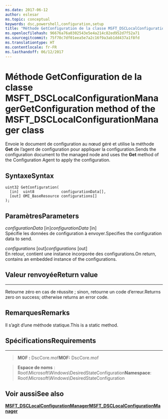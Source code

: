 ```yaml
---
ms.date: 2017-06-12
author: eslesar
ms.topic: conceptual
keywords: dsc,powershell,configuration,setup
title: "Méthode GetConfiguration de la classe MSFT_DSCLocalConfigurationManager"
ms.openlocfilehash: 96676a76a0302543e5e4a214c82ed952d7f52a71
ms.sourcegitcommit: 75f70c7df01eea5e7a2c16f9a3ab1dd437a1f8fd
ms.translationtype: HT
ms.contentlocale: fr-FR
ms.lasthandoff: 06/12/2017
---
```

# <a name="getconfiguration-method-of-the-msftdsclocalconfigurationmanager-class"></a><span data-ttu-id="a89f9-103">Méthode GetConfiguration de la classe MSFT_DSCLocalConfigurationManager</span><span class="sxs-lookup"><span data-stu-id="a89f9-103">GetConfiguration method of the MSFT_DSCLocalConfigurationManager class</span></span>

<span data-ttu-id="a89f9-104">Envoie le document de configuration au nœud géré et utilise la méthode **Get** de l’agent de configuration pour appliquer la configuration.</span><span class="sxs-lookup"><span data-stu-id="a89f9-104">Sends the configuration document to the managed node and uses the **Get** method of the Configuration Agent to apply the configuration.</span></span>

<a name="syntax"></a><span data-ttu-id="a89f9-105">Syntaxe</span><span class="sxs-lookup"><span data-stu-id="a89f9-105">Syntax</span></span>
------

```mof
uint32 GetConfiguration(
  [in]  uint8            configurationData[],
  [out] OMI_BaseResource configurations[]
);
```

<a name="parameters"></a><span data-ttu-id="a89f9-106">Paramètres</span><span class="sxs-lookup"><span data-stu-id="a89f9-106">Parameters</span></span>
----------

<span data-ttu-id="a89f9-107">*configurationData* \[in\]</span><span class="sxs-lookup"><span data-stu-id="a89f9-107">*configurationData* \[in\]</span></span>  
<span data-ttu-id="a89f9-108">Spécifie les données de configuration à envoyer.</span><span class="sxs-lookup"><span data-stu-id="a89f9-108">Specifies the configuration data to send.</span></span>

<span data-ttu-id="a89f9-109">*configurations* \[out\]</span><span class="sxs-lookup"><span data-stu-id="a89f9-109">*configurations* \[out\]</span></span>  
<span data-ttu-id="a89f9-110">En retour, contient une instance incorporée des configurations.</span><span class="sxs-lookup"><span data-stu-id="a89f9-110">On return, contains an embedded instance of the configurations.</span></span>

## <a name="return-value"></a><span data-ttu-id="a89f9-111">Valeur renvoyée</span><span class="sxs-lookup"><span data-stu-id="a89f9-111">Return value</span></span>
------------

<span data-ttu-id="a89f9-112">Retourne zéro en cas de réussite ; sinon, retourne un code d’erreur.</span><span class="sxs-lookup"><span data-stu-id="a89f9-112">Returns zero on success; otherwise returns an error code.</span></span>

## <a name="remarks"></a><span data-ttu-id="a89f9-113">Remarques</span><span class="sxs-lookup"><span data-stu-id="a89f9-113">Remarks</span></span>

<span data-ttu-id="a89f9-114">Il s’agit d’une méthode statique.</span><span class="sxs-lookup"><span data-stu-id="a89f9-114">This is a static method.</span></span>

## <a name="requirements"></a><span data-ttu-id="a89f9-115">Spécifications</span><span class="sxs-lookup"><span data-stu-id="a89f9-115">Requirements</span></span>
------------
><span data-ttu-id="a89f9-116">**MOF :** DscCore.mof</span><span class="sxs-lookup"><span data-stu-id="a89f9-116">**MOF:** DscCore.mof</span></span>

><span data-ttu-id="a89f9-117">**Espace de noms** : Root\Microsoft\Windows\DesiredStateConfiguration</span><span class="sxs-lookup"><span data-stu-id="a89f9-117">**Namespace**: Root\Microsoft\Windows\DesiredStateConfiguration</span></span>


## <a name="see-also"></a><span data-ttu-id="a89f9-118">Voir aussi</span><span class="sxs-lookup"><span data-stu-id="a89f9-118">See also</span></span>


[<span data-ttu-id="a89f9-119">**MSFT_DSCLocalConfigurationManager**</span><span class="sxs-lookup"><span data-stu-id="a89f9-119">**MSFT_DSCLocalConfigurationManager**</span></span>](msft-dsclocalconfigurationmanager.md)
 

 



